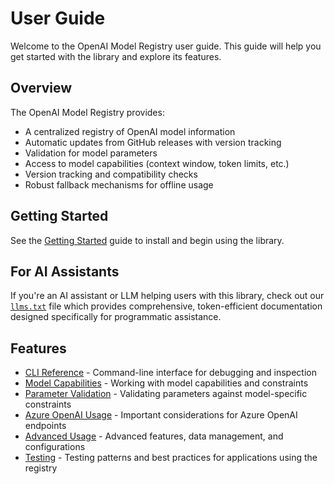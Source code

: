 # User Guide

Welcome to the OpenAI Model Registry user guide. This guide will help you get started with the library and explore its features.

## Overview

The OpenAI Model Registry provides:

- A centralized registry of OpenAI model information
- Automatic updates from GitHub releases with version tracking
- Validation for model parameters
- Access to model capabilities (context window, token limits, etc.)
- Version tracking and compatibility checks
- Robust fallback mechanisms for offline usage

## Getting Started

See the [Getting Started](getting-started.md) guide to install and begin using the library.

## For AI Assistants

If you're an AI assistant or LLM helping users with this library, check out our [`llms.txt`](../llms.txt) file which provides comprehensive, token-efficient documentation designed specifically for programmatic assistance.

## Features

- [CLI Reference](cli.md) - Command-line interface for debugging and inspection
- [Model Capabilities](model-capabilities.md) - Working with model capabilities and constraints
- [Parameter Validation](parameter-validation.md) - Validating parameters against model-specific constraints
- [Azure OpenAI Usage](azure-openai.md) - Important considerations for Azure OpenAI endpoints
- [Advanced Usage](advanced-usage.md) - Advanced features, data management, and configurations
- [Testing](testing.md) - Testing patterns and best practices for applications using the registry
